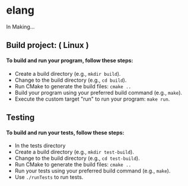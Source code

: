 # elang

In Making...

## Build project: ( Linux )

#### To build and run your program, follow these steps:

- Create a build directory (e.g., `mkdir build`).
- Change to the build directory (e.g., `cd build`).
- Run CMake to generate the build files: `cmake ..`
- Build your program using your preferred build command (e.g., `make`).
- Execute the custom target "run" to run your program: `make run`.

## Testing

#### To build and run your tests, follow these steps:

- In the tests directory
- Create a build directory (e.g., `mkdir test-build`).
- Change to the build directory (e.g., `cd test-build`).
- Run CMake to generate the build files: `cmake ..`
- Run your tests using your preferred build command (e.g., `make`).
- Use `./runTests` to run tests.
